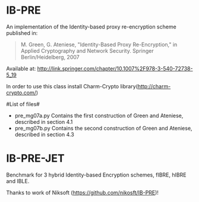 IB-PRE
======
An implementation of the Identity-based proxy re-encryption scheme published in:<br/>
> M. Green, G. Ateniese, "Identity-Based Proxy Re-Encryption," in Applied Cryptography and Network Security. Springer Berlin/Heidelberg, 2007<br/>

Available at: http://link.springer.com/chapter/10.1007%2F978-3-540-72738-5_19

In order to use this class install Charm-Crypto library(http://charm-crypto.com/)

#List of files#
* pre_mg07a.py Contains the first construction of Green and Ateniese, described in section 4.1
* pre_mg07b.py Contains the second construction of Green and Ateniese, described in section 4.3 



# IB-PRE-JET
Benchmark for 3 hybrid Identity-based Encryption schemes, fIBRE, hIBRE and IBLE.

Thanks to work of Niksoft (https://github.com/nikosft/IB-PRE)!
